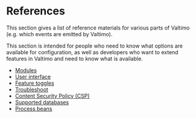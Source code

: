 # References

This section gives a list of reference materials for various parts of Valtimo (e.g. which events are emitted by 
Valtimo).

This section is intended for people who need to know what options are available for configuration, as well as 
developers who want to extend features in Valtimo and need to know what is available. 

* [Modules](./modules/modules.md)
* [User interface](./user-interface/user-interface.md)
* [Feature toggles](feature-toggles.md)
* [Troubleshoot](troubleshoot.md)
* [Content Security Policy (CSP)](content-security-policy.md)
* [Supported databases](supported-databases.md)
* [Process beans](process-beans.md)
